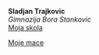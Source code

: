 **Sladjan Trajkovic** \
*Gimnazija Bora Stankovic* \
[Moja skola](https://vranjskagimnazija.edu.rs)

[Moje mace](https://raw.githubusercontent.com/Caci1977/Obuka/main/maca.jfif)
